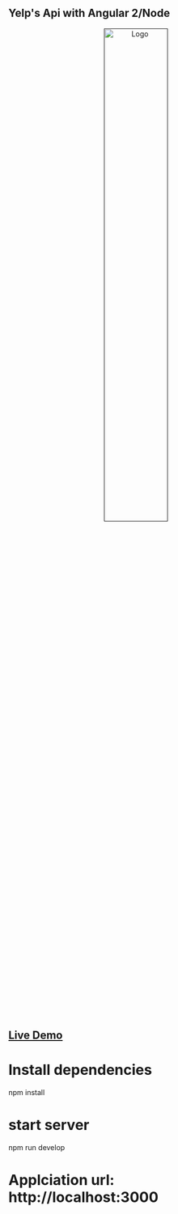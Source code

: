 ## Yelp's Api with Angular 2/Node

<p align="center">
  <a href="">
    <img alt="Logo" src="https://github.com/VietAnhh/nearby-restaurants-yelp/blob/master/public/assets/images/yelp_restaurants.png" width="50%">
  </a>
</p>

## [Live Demo](https://nearby-restaurants-yelp.herokuapp.com)

# Install dependencies
npm install

# start server
npm run develop

# Applciation url: http://localhost:3000


